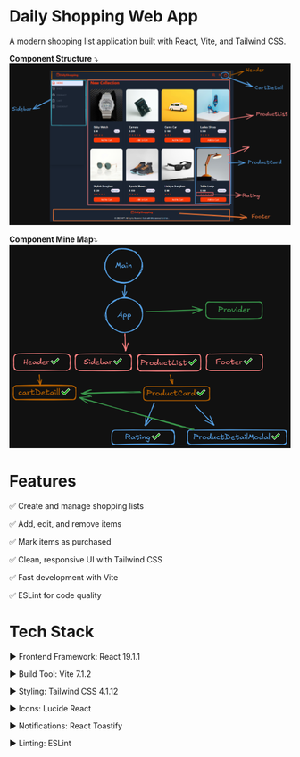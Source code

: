 
# Daily Shopping Web App

A modern shopping list application built with React, Vite, and Tailwind CSS.

**Component Structure** ⤵
![Component Structure](/src/assets/Component%20Structure.png)

**Component Mine Map**⤵
![Component Mine Map](/src/assets/Component%20Mine%20Map.png)


# Features

✅ Create and manage shopping lists

✅ Add, edit, and remove items

✅ Mark items as purchased

✅ Clean, responsive UI with Tailwind CSS

✅ Fast development with Vite

✅ ESLint for code quality

# Tech Stack

 ▶ Frontend Framework: React 19.1.1

▶ Build Tool: Vite 7.1.2

▶ Styling: Tailwind CSS 4.1.12

▶ Icons: Lucide React

▶ Notifications: React Toastify

▶ Linting: ESLint

